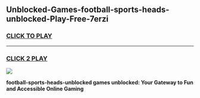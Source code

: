 
## Unblocked-Games-football-sports-heads-unblocked-Play-Free-7erzi
<h3>
<a href="https://premium76.site?title=football-sports-heads-unblocked&ref=23A">CLICK TO PLAY</a></h3>
<hr>

<h3>
<a href="https://premium76.site?title=football-sports-heads-unblocked&ref=23A">CLICK 2 PLAY</a>
  
</h3>

<a href="https://premium76.site?title=football-sports-heads-unblocked&ref=23A"><img src="https://clearcache.store/games.png"></a>


**football-sports-heads-unblocked games unblocked: Your Gateway to Fun and Accessible Online Gaming**

